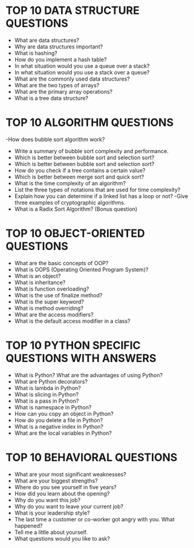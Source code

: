 # TOP 10 DATA STRUCTURE QUESTIONS
- What are data structures?
- Why are data structures important?
- What is hashing?
- How do you implement a hash table?
- In what situation would you use a queue over a stack?
- In what situation would you use a stack over a queue?
- What are the commonly used data structures?
- What are the two types of arrays?
- What are the primary array operations?
- What is a tree data structure?
# TOP 10 ALGORITHM QUESTIONS
-How does bubble sort algorithm work?
- Write a summary of bubble sort complexity and performance.
- Which is better between bubble sort and selection sort?
- Which is better between bubble sort and selection sort?
- How do you check if a tree contains a certain value?
- Which is better between merge sort and quick sort?
- What is the time complexity of an algorithm?
- List the three types of notations that are used for time complexity?
- Explain how you can determine if a linked list has a loop or not?
-Give three examples of cryptographic algorithms.
- What is a Radix Sort Algorithm? (Bonus question)
# TOP 10 OBJECT-ORIENTED QUESTIONS
- What are the basic concepts of OOP?
- What is OOPS (Operating Oriented Program System)?
- What is an object?
- What is inheritance?
- What is function overloading?
- What is the use of finalize method?
- What is the super keyword?
- What is method overriding?
- What are the access modifiers?
- What is the default access modifier in a class?
# TOP 10 PYTHON SPECIFIC QUESTIONS WITH ANSWERS
- What is Python? What are the advantages of using Python?
- What are Python decorators?
- What is lambda in Python?
- What is slicing in Python?
- What is a pass in Python?
- What is namespace in Python?
- How can you copy an object in Python?
- How do you delete a file in Python?
- What is a negative index in Python?
- What are the local variables in Python?
# TOP 10 BEHAVIORAL QUESTIONS
- What are your most significant weaknesses?
- What are your biggest strengths?
- Where do you see yourself in five years?
- How did you learn about the opening?
- Why do you want this job?
- Why do you want to leave your current job?
- What is your leadership style?
- The last time a customer or co-worker got angry with you. What happened?
- Tell me a little about yourself.
- What questions would you like to ask?
